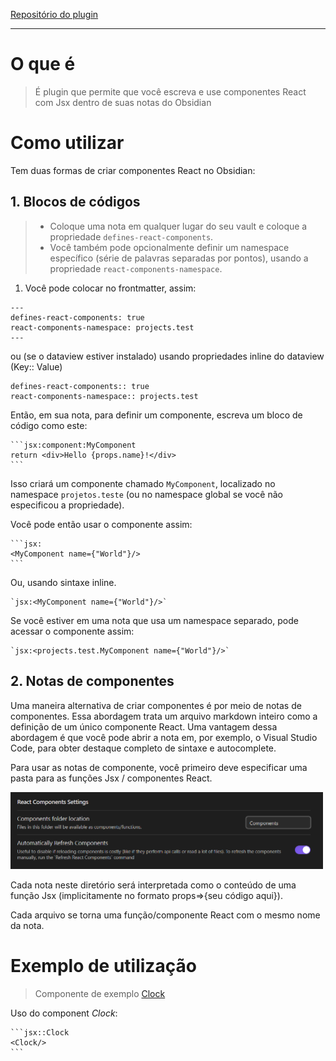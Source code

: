 [Repositório do plugin](https://github.com/elias-sundqvist/obsidian-react-components)

---

# O que é
> É plugin que permite que você escreva e use componentes React com Jsx dentro de suas notas do Obsidian


# Como utilizar

Tem duas formas de criar componentes React no Obsidian:

## 1. Blocos de códigos

> - Coloque uma nota em qualquer lugar do seu vault e coloque a propriedade `defines-react-components`. 
> - Você também pode opcionalmente definir um namespace específico (série de palavras separadas por pontos), usando a propriedade `react-components-namespace`.


1. Você pode colocar no frontmatter, assim:

```
---
defines-react-components: true
react-components-namespace: projects.test
---
```

ou (se o dataview estiver instalado) usando propriedades inline do dataview (Key:: Value)
```
defines-react-components:: true
react-components-namespace:: projects.test
```

Então, em sua nota, para definir um componente, escreva um bloco de código como este:
````
```jsx:component:MyComponent
return <div>Hello {props.name}!</div>
```
````
Isso criará um componente chamado `MyComponent`, localizado no namespace `projetos.teste` (ou no namespace global se você não especificou a propriedade).

Você pode então usar o componente assim:
````
```jsx:
<MyComponent name={"World"}/>
```
````

Ou, usando sintaxe inline.
````
`jsx:<MyComponent name={"World"}/>`
````

Se você estiver em uma nota que usa um namespace separado, pode acessar o componente assim:
````
`jsx:<projects.test.MyComponent name={"World"}/>`
````

## 2. Notas de componentes

Uma maneira alternativa de criar componentes é por meio de notas de componentes. Essa abordagem trata um arquivo markdown inteiro como a definição de um único componente React. Uma vantagem dessa abordagem é que você pode abrir a nota em, por exemplo, o Visual Studio Code, para obter destaque completo de sintaxe e autocomplete.

Para usar as notas de componente, você primeiro deve especificar uma pasta para as funções Jsx / componentes React.

<img src="/assets/react-components.png" alt="ícone do obsidian" width="500px" />

Cada nota neste diretório será interpretada como o conteúdo de uma função Jsx (implicitamente no formato props=>{seu código aqui}).

Cada arquivo se torna uma função/componente React com o mesmo nome da nota.




# Exemplo de utilização

> Componente de exemplo [Clock](https://github.com/gabibits/obsidian4noobs/blob/master/assets/exemplos/Clock.md)


Uso do component *Clock*:

````
```jsx::Clock
<Clock/>
```
````
